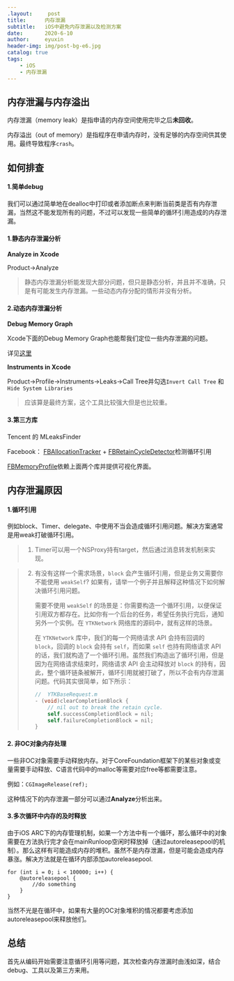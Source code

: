 ```yaml
---
.layout:     post
title:      内存泄漏
subtitle:   iOS中避免内存泄漏以及检测方案
date:       2020-6-10
author:     eyuxin
header-img: img/post-bg-e6.jpg
catalog: true
tags:
    - iOS
    - 内存泄漏
---
```




## 内存泄漏与内存溢出

内存泄漏（memory leak）是指申请的内存空间使用完毕之后**未回收**。

内存溢出（out of memory）是指程序在申请内存时，没有足够的内存空间供其使用。最终导致程序`crash`。

## 如何排查

#### 1.简单debug

我们可以通过简单地在dealloc中打印或者添加断点来判断当前类是否有内存泄漏，当然这不能发现所有的问题，不过可以发现一些简单的循环引用造成的内存泄漏。

#### 1.静态内存泄漏分析

**Analyze in Xcode**

Product->Analyze

>   静态内存泄漏分析能发现大部分问题，但只是静态分析，并且并不准确，只是有可能发生内存泄漏。一些动态内存分配的情形并没有分析。

#### 2.动态内存泄漏分析

**Debug Memory Graph**

Xcode下面的Debug Memory Graph也能帮我们定位一些内存泄漏的问题。

详见[这里](https://medium.com/@stevenpcurtis.sc/memory-leaks-using-the-xcode-memory-graph-debugger-60de23bab3aa)

**Instruments in Xcode**

Product->Profile->Instruments->Leaks->Call Tree并勾选`Invert Call Tree` 和`Hide System Libraries`

> 应该算是最终方案，这个工具比较强大但是也比较重。

#### 3.第三方库

Tencent 的 MLeaksFinder

Facebook：  [FBAllocationTracker](https://github.com/facebookarchive/FBAllocationTracker) + [FBRetainCycleDetector](https://github.com/facebook/FBRetainCycleDetector)检测循环引用

[FBMemoryProfile](https://github.com/facebook/FBMemoryProfiler)依赖上面两个库并提供可视化界面。

## 内存泄漏原因

#### 1.循环引用

例如block、Timer、delegate、中使用不当会造成循环引用问题。解决方案通常是用weak打破循环引用。

>   1.  Timer可以用一个NSProxy持有target，然后通过消息转发机制来实现。

>   2.  有没有这样一个需求场景，`block` 会产生循环引用，但是业务又需要你不能使用 `weakSelf`? 如果有，请举一个例子并且解释这种情况下如何解决循环引用问题。
>
>       需要不使用 `weakSelf` 的场景是：你需要构造一个循环引用，以便保证引用双方都存在。比如你有一个后台的任务，希望任务执行完后，通知另外一个实例。在 `YTKNetwork` 网络库的源码中，就有这样的场景。
>
>       在 `YTKNetwork` 库中，我们的每一个网络请求 API 会持有回调的 `block`，回调的 `block` 会持有 `self`，而如果 `self` 也持有网络请求 API 的话，我们就构造了一个循环引用。虽然我们构造出了循环引用，但是因为在网络请求结束时，网络请求 API 会主动释放对 `block` 的持有，因此，整个循环链条被解开，循环引用就被打破了，所以不会有内存泄漏问题。代码其实很简单，如下所示：
>
>       ```objective-c
>       //  YTKBaseRequest.m
>       - (void)clearCompletionBlock {
>           // nil out to break the retain cycle.
>           self.successCompletionBlock = nil;
>           self.failureCompletionBlock = nil;
>       }
>       ```

#### 2. 非OC对象内存处理

一些非OC对象需要手动释放内存。对于CoreFoundation框架下的某些对象或变量需要手动释放、C语言代码中的malloc等需要对应free等都需要注意。

例如：``CGImageRelease(ref);``

这种情况下的内存泄漏一部分可以通过**Analyze**分析出来。

#### 3.多次循环中内存的及时释放

由于iOS ARC下的内存管理机制，如果一个方法中有一个循环，那么循环中的对象需要在方法执行完才会在mainRunloop空闲时释放掉（通过autoreleasepool的机制）。那么这样有可能造成内存的堆积。虽然不是内存泄漏，但是可能会造成内存暴涨。解决方法就是在循环内部添加autoreleasepool.

```objc
for (int i = 0; i < 100000; i++) {
    @autoreleasepool {
		//do something
    }
}
```

当然不光是在循环中，如果有大量的OC对象堆积的情况都要考虑添加autoreleasepool来释放他们。

## 总结

首先从编码开始需要注意循环引用等问题，其次检查内存泄漏时由浅如深，结合debug、工具以及第三方来用。
